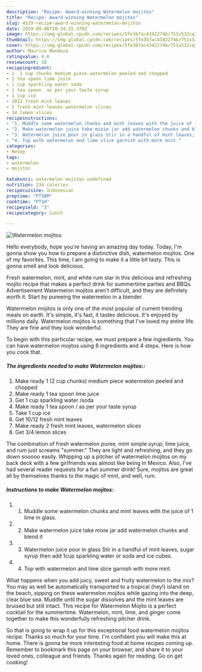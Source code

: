 ```yaml
---
description: "Recipe: Award-winning Watermelon mojitos"
title: "Recipe: Award-winning Watermelon mojitos"
slug: 4519-recipe-award-winning-watermelon-mojitos
date: 2019-09-06T20:34:25.370Z
image: https://img-global.cpcdn.com/recipes/5fe3b7ac4342274b/751x532cq70/watermelon-mojitos-recipe-main-photo.jpg
thumbnail: https://img-global.cpcdn.com/recipes/5fe3b7ac4342274b/751x532cq70/watermelon-mojitos-recipe-main-photo.jpg
cover: https://img-global.cpcdn.com/recipes/5fe3b7ac4342274b/751x532cq70/watermelon-mojitos-recipe-main-photo.jpg
author: Maurice Mendoza
ratingvalue: 4.6
reviewcount: 10
recipeingredient:
- 1  2 cup chunks medium piece watermelon peeled and chopped
- 1 tea spoon lime juice
- 1 cup sparkling water soda
- 1 tea spoon  as per your taste syrup
- 1 cup ice
- 1012 fresh mint leaves
- 2 fresh mint leaves watermelon slices
- 34 lemon slices
recipeinstructions:
- "1. Muddle some watermelon chunks and mint leaves with the juice of 1 lime in glass."
- "2. Make watermelon juice take mixie jar add watermelon chunks and blend it"
- "3. Watermelon juice pour in glass Stir in a handful of mint leaves, sugar syrup then add 1cup sparkling water or soda and ice cubes."
- "4. Top with watermelon and lime slice garnish with more mint."
categories:
- Resep
tags:
- watermelon
- mojitos

katakunci: watermelon mojitos undefined
nutrition: 234 calories
recipecuisine: Indonesian
preptime: "PT38M"
cooktime: "PT1H"
recipeyield: "3"
recipecategory: Lunch

---
```



![Watermelon mojitos](https://img-global.cpcdn.com/recipes/5fe3b7ac4342274b/751x532cq70/watermelon-mojitos-recipe-main-photo.jpg)

Hello everybody, hope you're having an amazing day today. Today, I'm gonna show you how to prepare a distinctive dish, watermelon mojitos. One of my favorites. This time, I am going to make it a little bit tasty. This is gonna smell and look delicious.

Fresh watermelon, mint, and white rum star in this delicious and refreshing mojito recipe that makes a perfect drink for summertime parties and BBQs. Advertisement Watermelon mojitos aren&#39;t difficult, and they are definitely worth it. Start by pureeing the watermelon in a blender.

Watermelon mojitos is only one of the most popular of current trending meals on earth. It's simple, it's fast, it tastes delicious. It's enjoyed by millions daily. Watermelon mojitos is something that I've loved my entire life. They are fine and they look wonderful.


To begin with this particular recipe, we must prepare a few ingredients. You can have watermelon mojitos using 8 ingredients and 4 steps. Here is how you cook that.

##### The ingredients needed to make Watermelon mojitos::

1. Make ready 1  (2 cup chunks) medium piece watermelon peeled and chopped
1. Make ready 1 tea spoon lime juice
1. Get 1 cup sparkling water /soda
1. Make ready 1 tea spoon / as per your taste syrup
1. Take 1 cup ice
1. Get 10/12 fresh mint leaves
1. Make ready 2 fresh mint leaves, watermelon slices
1. Get 3/4 lemon slices


The combination of fresh watermelon puree, mint simple syrup, lime juice, and rum just screams &#34;summer.&#34; They are light and refreshing, and they go down sooooo easily. Whipping up a pitcher of watermelon mojitos on my back deck with a few girlfriends was almost like being in Mexico. Also, I&#39;ve had several reader requests for a fun summer drink! Sure, mojitos are great all by themselves thanks to the magic of mint, and well, rum. 

##### Instructions to make Watermelon mojitos:

1. 1. Muddle some watermelon chunks and mint leaves with the juice of 1 lime in glass.
1. 2. Make watermelon juice take mixie jar add watermelon chunks and blend it
1. 3. Watermelon juice pour in glass Stir in a handful of mint leaves, sugar syrup then add 1cup sparkling water or soda and ice cubes.
1. 4. Top with watermelon and lime slice garnish with more mint.


What happens when you add juicy, sweet and fruity watermelon to the mix? You may as well be automatically transported to a tropical (hey!) island on the beach, sipping on these watermelon mojitos while gazing into the deep, clear blue sea. Muddle until the sugar dissolves and the mint leaves are bruised but still intact. This recipe for Watermelon Mojito is a perfect cocktail for the summertime. Watermelon, mint, lime, and ginger come together to make this wonderfully refreshing pitcher drink. 

So that is going to wrap it up for this exceptional food watermelon mojitos recipe. Thanks so much for your time. I'm confident you will make this at home. There is gonna be more interesting food at home recipes coming up. Remember to bookmark this page on your browser, and share it to your loved ones, colleague and friends. Thanks again for reading. Go on get cooking!
